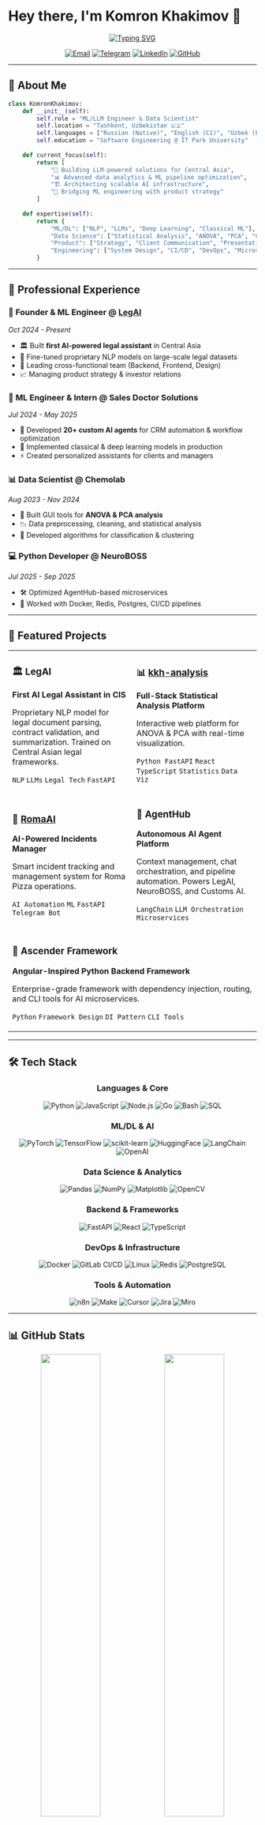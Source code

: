 # Hey there, I'm Komron Khakimov 👋

<div align="center">
  
[![Typing SVG](https://readme-typing-svg.demolab.com?font=Fira+Code&weight=600&size=28&pause=1000&color=6366F1&center=true&vCenter=true&random=false&width=600&lines=ML%2FLLM+Pipeline+Developer;Data+Scientist+%26+Analyst;Product+Manager;Building+AI+for+Central+Asia)](https://git.io/typing-svg)

</div>

<div align="center">
  
[![Email](https://img.shields.io/badge/Email-komronkhakimov17%40gmail.com-D14836?style=for-the-badge&logo=gmail&logoColor=white)](mailto:komronkhakimov17@gmail.com)
[![Telegram](https://img.shields.io/badge/Telegram-%40komrxn-26A5E4?style=for-the-badge&logo=telegram&logoColor=white)](https://t.me/komrxn)
[![LinkedIn](https://img.shields.io/badge/LinkedIn-komrxn-0A66C2?style=for-the-badge&logo=linkedin&logoColor=white)](https://linkedin.com/in/komrxn)
[![GitHub](https://img.shields.io/badge/GitHub-%40komrxn-181717?style=for-the-badge&logo=github&logoColor=white)](https://github.com/komrxn)

</div>

---

## 🚀 About Me

```python
class KomronKhakimov:
    def __init__(self):
        self.role = "ML/LLM Engineer & Data Scientist"
        self.location = "Tashkent, Uzbekistan 🇺🇿"
        self.languages = ["Russian (Native)", "English (C1)", "Uzbek (Fluent)"]
        self.education = "Software Engineering @ IT Park University"
        
    def current_focus(self):
        return [
            "🤖 Building LLM-powered solutions for Central Asia",
            "📊 Advanced data analytics & ML pipeline optimization",
            "🏗️ Architecting scalable AI infrastructure",
            "💼 Bridging ML engineering with product strategy"
        ]
    
    def expertise(self):
        return {
            "ML/DL": ["NLP", "LLMs", "Deep Learning", "Classical ML"],
            "Data Science": ["Statistical Analysis", "ANOVA", "PCA", "Clustering"],
            "Product": ["Strategy", "Client Communication", "Presentations"],
            "Engineering": ["System Design", "CI/CD", "DevOps", "Microservices"]
        }
```

---

## 💼 Professional Experience

### 🎯 **Founder & ML Engineer** @ [LegAI](https://github.com/komrxn) 
*Oct 2024 - Present*
- 🏛️ Built **first AI-powered legal assistant** in Central Asia
- 🔧 Fine-tuned proprietary NLP models on large-scale legal datasets
- 👥 Leading cross-functional team (Backend, Frontend, Design)
- 📈 Managing product strategy & investor relations

### 🤖 **ML Engineer & Intern** @ Sales Doctor Solutions
*Jul 2024 - May 2025*
- 🔬 Developed **20+ custom AI agents** for CRM automation & workflow optimization
- 🚀 Implemented classical & deep learning models in production
- ⚡ Created personalized assistants for clients and managers

### 📊 **Data Scientist** @ Chemolab
*Aug 2023 - Nov 2024*
- 🧪 Built GUI tools for **ANOVA & PCA analysis**
- 📉 Data preprocessing, cleaning, and statistical analysis
- 🎯 Developed algorithms for classification & clustering

### 💻 **Python Developer** @ NeuroBOSS
*Jul 2025 - Sep 2025*
- 🛠️ Optimized AgentHub-based microservices
- 🐳 Worked with Docker, Redis, Postgres, CI/CD pipelines

---

## 🎨 Featured Projects

<table>
<tr>
<td width="50%">

### 🏛️ LegAI
**First AI Legal Assistant in CIS**

Proprietary NLP model for legal document parsing, contract validation, and summarization. Trained on Central Asian legal frameworks.

`NLP` `LLMs` `Legal Tech` `FastAPI`

</td>
<td width="50%">

### 📊 [kkh-analysis](https://github.com/komrxn/kkh-analysis)
**Full-Stack Statistical Analysis Platform**

Interactive web platform for ANOVA & PCA with real-time visualization.

`Python FastAPI` `React TypeScript` `Statistics` `Data Viz`

</td>
</tr>

<tr>
<td width="50%">

### 🍕 [RomaAI](https://github.com/komrxn/RomaAI)
**AI-Powered Incidents Manager**

Smart incident tracking and management system for Roma Pizza operations.

`AI Automation` `ML` `FastAPI` `Telegram Bot`

</td>
<td width="50%">

### 🤖 AgentHub
**Autonomous AI Agent Platform**

Context management, chat orchestration, and pipeline automation. Powers LegAI, NeuroBOSS, and Customs AI.

`LangChain` `LLM Orchestration` `Microservices`

</td>
</tr>

<tr>
<td colspan="2">

### 🎯 Ascender Framework
**Angular-Inspired Python Backend Framework**

Enterprise-grade framework with dependency injection, routing, and CLI tools for AI microservices.

`Python` `Framework Design` `DI Pattern` `CLI Tools`

</td>
</tr>
</table>

---

## 🛠️ Tech Stack

<div align="center">

### Languages & Core
![Python](https://img.shields.io/badge/Python-3776AB?style=for-the-badge&logo=python&logoColor=white)
![JavaScript](https://img.shields.io/badge/JavaScript-F7DF1E?style=for-the-badge&logo=javascript&logoColor=black)
![Node.js](https://img.shields.io/badge/Node.js-339933?style=for-the-badge&logo=nodedotjs&logoColor=white)
![Go](https://img.shields.io/badge/Go-00ADD8?style=for-the-badge&logo=go&logoColor=white)
![Bash](https://img.shields.io/badge/Bash-4EAA25?style=for-the-badge&logo=gnubash&logoColor=white)
![SQL](https://img.shields.io/badge/SQL-4479A1?style=for-the-badge&logo=postgresql&logoColor=white)

### ML/DL & AI
![PyTorch](https://img.shields.io/badge/PyTorch-EE4C2C?style=for-the-badge&logo=pytorch&logoColor=white)
![TensorFlow](https://img.shields.io/badge/TensorFlow-FF6F00?style=for-the-badge&logo=tensorflow&logoColor=white)
![scikit-learn](https://img.shields.io/badge/scikit--learn-F7931E?style=for-the-badge&logo=scikitlearn&logoColor=white)
![HuggingFace](https://img.shields.io/badge/HuggingFace-FFD21E?style=for-the-badge&logo=huggingface&logoColor=black)
![LangChain](https://img.shields.io/badge/LangChain-121212?style=for-the-badge&logo=chainlink&logoColor=white)
![OpenAI](https://img.shields.io/badge/OpenAI-412991?style=for-the-badge&logo=openai&logoColor=white)

### Data Science & Analytics
![Pandas](https://img.shields.io/badge/Pandas-150458?style=for-the-badge&logo=pandas&logoColor=white)
![NumPy](https://img.shields.io/badge/NumPy-013243?style=for-the-badge&logo=numpy&logoColor=white)
![Matplotlib](https://img.shields.io/badge/Matplotlib-11557c?style=for-the-badge&logo=python&logoColor=white)
![OpenCV](https://img.shields.io/badge/OpenCV-5C3EE8?style=for-the-badge&logo=opencv&logoColor=white)

### Backend & Frameworks
![FastAPI](https://img.shields.io/badge/FastAPI-009688?style=for-the-badge&logo=fastapi&logoColor=white)
![React](https://img.shields.io/badge/React-61DAFB?style=for-the-badge&logo=react&logoColor=black)
![TypeScript](https://img.shields.io/badge/TypeScript-3178C6?style=for-the-badge&logo=typescript&logoColor=white)

### DevOps & Infrastructure
![Docker](https://img.shields.io/badge/Docker-2496ED?style=for-the-badge&logo=docker&logoColor=white)
![GitLab CI/CD](https://img.shields.io/badge/GitLab%20CI%2FCD-FC6D26?style=for-the-badge&logo=gitlab&logoColor=white)
![Linux](https://img.shields.io/badge/Linux-FCC624?style=for-the-badge&logo=linux&logoColor=black)
![Redis](https://img.shields.io/badge/Redis-DC382D?style=for-the-badge&logo=redis&logoColor=white)
![PostgreSQL](https://img.shields.io/badge/PostgreSQL-4169E1?style=for-the-badge&logo=postgresql&logoColor=white)

### Tools & Automation
![n8n](https://img.shields.io/badge/n8n-EA4B71?style=for-the-badge&logo=n8n&logoColor=white)
![Make](https://img.shields.io/badge/Make-6D00CC?style=for-the-badge&logo=integromat&logoColor=white)
![Cursor](https://img.shields.io/badge/Cursor-000000?style=for-the-badge&logo=cursor&logoColor=white)
![Jira](https://img.shields.io/badge/Jira-0052CC?style=for-the-badge&logo=jira&logoColor=white)
![Miro](https://img.shields.io/badge/Miro-FFD02F?style=for-the-badge&logo=miro&logoColor=black)

</div>

---

## 📊 GitHub Stats

<div align="center">

<img src="https://github-readme-stats.vercel.app/api?username=komrxn&show_icons=true&theme=tokyonight&include_all_commits=true&count_private=true&hide_border=true&bg_color=0d1117&title_color=58a6ff&text_color=c9d1d9&icon_color=58a6ff" width="49%" />
<img src="https://github-readme-stats.vercel.app/api/top-langs/?username=komrxn&layout=compact&theme=tokyonight&hide_border=true&bg_color=0d1117&title_color=58a6ff&text_color=c9d1d9&langs_count=6" width="49%" />

</div>

<div align="center">
  
<img src="https://github-readme-streak-stats.herokuapp.com/?user=komrxn&theme=tokyonight&hide_border=true&background=0d1117&ring=58a6ff&fire=58a6ff&currStreakLabel=58a6ff" width="49%" />
<img src="https://github-readme-stats.vercel.app/api?username=komrxn&show_icons=true&theme=tokyonight&hide_border=true&bg_color=0d1117&title_color=58a6ff&text_color=c9d1d9&icon_color=58a6ff&hide_rank=true&custom_title=Contribution%20Stats&show=reviews,prs_merged,prs_merged_percentage" width="49%" />

</div>

<div align="center">

### 🏆 GitHub Trophies
  
<img src="https://github-profile-trophy.vercel.app/?username=komrxn&theme=tokyonight&no-frame=true&no-bg=true&row=1&column=7" width="100%" alt="trophy" />

</div>

<div align="center">
  
### 📈 Contribution Graph

<img src="https://github-readme-activity-graph.vercel.app/graph?username=komrxn&theme=tokyo-night&hide_border=true&bg_color=0d1117&color=58a6ff&line=58a6ff&point=c9d1d9" width="100%" alt="activity graph" />

</div>

---

## 🏆 Highlights

```yaml
achievements:
  - Built first AI legal assistant in Central Asia
  - Developed 20+ production-ready AI agents
  - Led cross-functional teams (Engineering, Design, Product)
  - Created enterprise-grade Python framework from scratch
  - Delivered end-to-end ML solutions: from research to deployment
  
specialization:
  - LLM fine-tuning & prompt engineering
  - NLP for low-resource languages
  - Statistical analysis & data visualization
  - AI system architecture & optimization
  - Product strategy & business alignment
```

---

## 🎯 What I'm Working On

- 🔥 **LegAI** - Revolutionizing legal tech in Central Asia
- 🚀 Exploring **multimodal AI** and **RAG architectures**
- 📚 Deep diving into **distributed systems** for ML at scale
- 🌍 Building AI solutions for **emerging markets**

---

## 📫 Let's Connect!

💬 Open to collaborations, consulting, and interesting ML/AI projects!

<div align="center">

**"Laziness isn't a vice — it's a tech spec."**

*Building AI that bridges technology and real-world impact* 🚀

⭐️ From [komrxn](https://github.com/komrxn) with 💜

</div>
